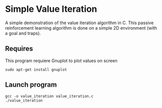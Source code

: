 # Simple Value Iteration
A simple demonstration of the value iteration algorithm in C. This passive reinforcement learning algorithm is done on a simple 2D environment (with a goal and traps).

## Requires

This program requiere Gnuplot to plot values on screen

```
sudo apt-get install gnuplot
```

## Launch program

```
gcc -o value_iteration value_iteration.c
./value_iteration
```